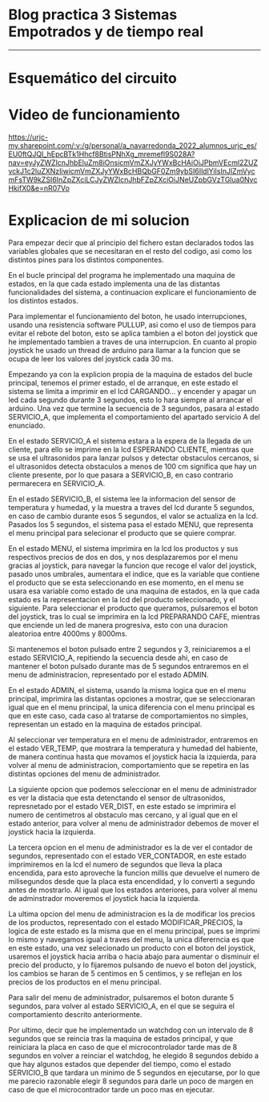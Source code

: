 # Blog practica 3 Sistemas Empotrados y de tiempo real
------------------------------------------------------
# Esquemático del circuito

# Video de funcionamiento
https://urjc-my.sharepoint.com/:v:/g/personal/a_navarredonda_2022_alumnos_urjc_es/EU0ftQJQI_hEpcBTk1Hhcf8BtisPNhXg_mremefl9S028A?nav=eyJyZWZlcnJhbEluZm8iOnsicmVmZXJyYWxBcHAiOiJPbmVEcml2ZUZvckJ1c2luZXNzIiwicmVmZXJyYWxBcHBQbGF0Zm9ybSI6IldlYiIsInJlZmVycmFsTW9kZSI6InZpZXciLCJyZWZlcnJhbFZpZXciOiJNeUZpbGVzTGlua0NvcHkifX0&e=nR07Vo

# Explicacion de mi solucion

Para empezar decir que al principio del fichero estan declarados todos las variables globales que se necesitaran en el resto del codigo, asi como los distintos pines para los distintos componentes.

En el bucle principal del programa he implementado una maquina de estados, en la que cada estado implementa una de las distantas funcionalidades del sistema, a continuacion explicare el funcionamiento de los distintos estados.

Para implementar el funcionamiento del boton, he usado interrupciones, usando una resistencia software PULLUP, asi como el uso de tiempos para evitar el rebote del boton, esto se aplica tambien a el boton del joystick que he implementado tambien a traves de una interrupcion.
En cuanto al propio joystick he usado un thread de arduino para llamar a la funcion que se ocupa de leer los valores del joystick cada 30 ms.

Empezando ya con la explicion propia de la maquina de estados del bucle principal, tenemos el primer estado, el de arranque, en este estado el sistema se limita a imprimir en el lcd CARGANDO... y encender y apagar un led cada segundo durante 3 segundos, esto lo hara siempre al arrancar el arduino. Una vez que termine la secuencia de 3 segundos, pasara al estado SERVICIO_A, que implementa el comportamiento del apartado servicio A del enunciado.

En el estado SERVICIO_A el sistema estara a la espera de la llegada de un cliente, para ello se imprime en la lcd ESPERANDO CLIENTE, mientras que se usa el ultrasonidos para lanzar pulsos y detectar obstaculos cercanos, si el ultrasonidos detecta obstaculos a menos de 100 cm significa que hay un cliente presente, por lo que pasara a SERVICIO_B, en caso contrario permarecera en SERVICIO_A.

En el estado SERVICIO_B, el sistema lee la informacion del sensor de temperatura y humedad, y la muestra a traves del lcd durante 5 segundos, en caso de cambio durante esos 5 segundos, el valor se actualiza en la lcd. Pasados los 5 segundos, el sistema pasa el estado MENU, que representa el menu principal para selecionar el producto que se quiere comprar.

En el estado MENU, el sistema imprimira en la lcd los productos y sus respectivos precios de dos en dos, y nos desplazaremos por el menu gracias al joystick, para navegar la funcion que recoge el valor del joystick, pasado unos umbrales, aumentara el indice, que es la variable que contiene el producto que se esta seleccionando en ese momento, en el menu se usara esa variable como estado de una maquina de estados, en la que cada estado es la representacion en la lcd del producto seleccionado, y el siguiente. Para seleccionar el producto que queramos, pulsaremos el boton del joystick, tras lo cual se imprimira en la lcd PREPARANDO CAFE, mientras que enciende un led de manera progresiva, esto con una duracion aleatorioa entre 4000ms y 8000ms.

Si mantenemos el boton pulsado entre 2 segundos y 3, reiniciaremos a el estado SERVICIO_A, repitiendo la secuencia desde ahi, en caso de mantener el boton pulsado durante mas de 5 segundos entraremos en el menu de administracion, representado por el estado ADMIN.

En el estado ADMIN, el sistema, usando la misma logica que en el menu principal, imprimira las distantas opciones a mostrar, que se seleccionaran igual que en el menu principal, la unica diferencia con el menu principal es que en este caso, cada caso al tratarse de comportamientos no simples, representan un estado en la maquina de estados principal.

Al seleccionar ver temperatura en el menu de administrador, entraremos en el estado VER_TEMP, que mostrara la temperatura y humedad del habiente, de manera continua hasta que movamos el joystick hacia la izquierda, para volver al menu de administracion, comportamiento que se repetira en las distintas opciones del menu de administrador.

La siguiente opcion que podemos seleccionar en el menu de administrador es ver la distacia que esta detenctando el sensor de ultrasonidos, represnetado por el estado VER_DIST, en este estado se imprimira el numero de centimetros al obstaculo mas cercano, y al igual que en el estado anterior, para volver al menu de administrador debemos de mover el joystick hacia la izquierda.

La tercera opcion en el menu de administrador es la de ver el contador de segundos, representado con el estado VER_CONTADOR, en este estado imprimiremos en la lcd el numero de segundos que lleva la placa encendida, para esto aproveche la funcion millis que devuelve el numero de milisegundos desde que la placa esta encendidad, y lo converti a segundo antes de mostrarlo. Al igual que los estados anteriores, para volver al menu de adminstrador moveremos el joystick hacia la izquierda.

La ultima opcion del menu de administracion es la de modificar los precios de los productos, representado con el estado MODIFICAR_PRECIOS, la logica de este estado es la misma que en el menu principal, pues se imprimi lo mismo y navegamos igual a traves del menu, la unica difererncia es que en este estado, una vez selecionado un producto con el boton del joystick, usaremos el joystick hacia arriba o hacia abajo para aumentar o disminuir el precio del producto, y lo fijaremos pulsando de nuevo el boton del joystick, los cambios se haran de 5 centimos en 5 centimos, y se reflejan en los precios de los productos en el menu principal.

Para salir del menu de administrador, pulsaremos el boton durante 5 segundos, para volver al estado SERVICIO_A, en el que se seguira el comportamiento descrito anteriormente.

Por ultimo, decir que he implementado un watchdog con un intervalo de 8 segundos que se reincia tras la maquina de estados principal, y que reiniciara la placa en caso de que el microcontrolador tarde mas de 8 segundos en volver a reinciar el watchdog, he elegido 8 segundos debido a que hay algunos estados que depender del tiempo, como el estado SERVICIO_B que tardara un minimo de 5 segundos en ejecutarse, por lo que me parecio razonable elegir 8 segundos para darle un poco de margen en caso de que el microcontrador tarde un poco mas en ejecutar.
